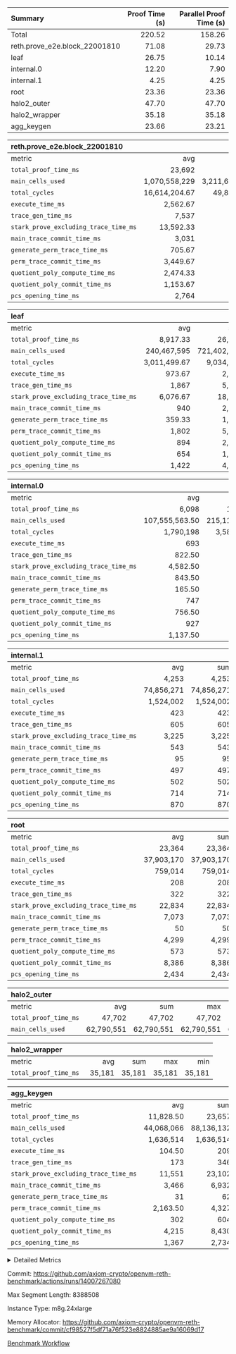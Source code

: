 | Summary | Proof Time (s) | Parallel Proof Time (s) |
|:---|---:|---:|
| Total |  220.52 |  158.26 |
| reth.prove_e2e.block_22001810 |  71.08 |  29.73 |
| leaf |  26.75 |  10.14 |
| internal.0 |  12.20 |  7.90 |
| internal.1 |  4.25 |  4.25 |
| root |  23.36 |  23.36 |
| halo2_outer |  47.70 |  47.70 |
| halo2_wrapper |  35.18 |  35.18 |
| agg_keygen |  23.66 |  23.21 |


| reth.prove_e2e.block_22001810 |||||
|:---|---:|---:|---:|---:|
|metric|avg|sum|max|min|
| `total_proof_time_ms ` |  23,692 |  71,076 |  29,726 |  11,869 |
| `main_cells_used     ` |  1,070,558,229 |  3,211,674,687 |  1,339,589,969 |  695,853,608 |
| `total_cycles        ` |  16,614,204.67 |  49,842,614 |  24,210,205 |  5,253,235 |
| `execute_time_ms     ` |  2,562.67 |  7,688 |  4,052 |  771 |
| `trace_gen_time_ms   ` |  7,537 |  22,611 |  10,015 |  3,419 |
| `stark_prove_excluding_trace_time_ms` |  13,592.33 |  40,777 |  17,439 |  7,679 |
| `main_trace_commit_time_ms` |  3,031 |  9,093 |  4,054 |  1,998 |
| `generate_perm_trace_time_ms` |  705.67 |  2,117 |  942 |  304 |
| `perm_trace_commit_time_ms` |  3,449.67 |  10,349 |  4,537 |  1,576 |
| `quotient_poly_compute_time_ms` |  2,474.33 |  7,423 |  3,138 |  1,733 |
| `quotient_poly_commit_time_ms` |  1,153.67 |  3,461 |  1,429 |  622 |
| `pcs_opening_time_ms ` |  2,764 |  8,292 |  3,533 |  1,434 |

| leaf |||||
|:---|---:|---:|---:|---:|
|metric|avg|sum|max|min|
| `total_proof_time_ms ` |  8,917.33 |  26,752 |  10,139 |  6,690 |
| `main_cells_used     ` |  240,467,595 |  721,402,785 |  280,137,540 |  173,321,328 |
| `total_cycles        ` |  3,011,499.67 |  9,034,499 |  3,458,485 |  2,307,668 |
| `execute_time_ms     ` |  973.67 |  2,921 |  1,103 |  748 |
| `trace_gen_time_ms   ` |  1,867 |  5,601 |  2,148 |  1,409 |
| `stark_prove_excluding_trace_time_ms` |  6,076.67 |  18,230 |  6,888 |  4,533 |
| `main_trace_commit_time_ms` |  940 |  2,820 |  1,048 |  739 |
| `generate_perm_trace_time_ms` |  359.33 |  1,078 |  409 |  267 |
| `perm_trace_commit_time_ms` |  1,802 |  5,406 |  2,066 |  1,293 |
| `quotient_poly_compute_time_ms` |  894 |  2,682 |  1,009 |  681 |
| `quotient_poly_commit_time_ms` |  654 |  1,962 |  743 |  487 |
| `pcs_opening_time_ms ` |  1,422 |  4,266 |  1,608 |  1,060 |

| internal.0 |||||
|:---|---:|---:|---:|---:|
|metric|avg|sum|max|min|
| `total_proof_time_ms ` |  6,098 |  12,196 |  7,900 |  4,296 |
| `main_cells_used     ` |  107,555,563.50 |  215,111,127 |  143,738,373 |  71,372,754 |
| `total_cycles        ` |  1,790,198 |  3,580,396 |  2,397,411 |  1,182,985 |
| `execute_time_ms     ` |  693 |  1,386 |  935 |  451 |
| `trace_gen_time_ms   ` |  822.50 |  1,645 |  1,084 |  561 |
| `stark_prove_excluding_trace_time_ms` |  4,582.50 |  9,165 |  5,881 |  3,284 |
| `main_trace_commit_time_ms` |  843.50 |  1,687 |  1,152 |  535 |
| `generate_perm_trace_time_ms` |  165.50 |  331 |  205 |  126 |
| `perm_trace_commit_time_ms` |  747 |  1,494 |  985 |  509 |
| `quotient_poly_compute_time_ms` |  756.50 |  1,513 |  997 |  516 |
| `quotient_poly_commit_time_ms` |  927 |  1,854 |  1,133 |  721 |
| `pcs_opening_time_ms ` |  1,137.50 |  2,275 |  1,403 |  872 |

| internal.1 |||||
|:---|---:|---:|---:|---:|
|metric|avg|sum|max|min|
| `total_proof_time_ms ` |  4,253 |  4,253 |  4,253 |  4,253 |
| `main_cells_used     ` |  74,856,271 |  74,856,271 |  74,856,271 |  74,856,271 |
| `total_cycles        ` |  1,524,002 |  1,524,002 |  1,524,002 |  1,524,002 |
| `execute_time_ms     ` |  423 |  423 |  423 |  423 |
| `trace_gen_time_ms   ` |  605 |  605 |  605 |  605 |
| `stark_prove_excluding_trace_time_ms` |  3,225 |  3,225 |  3,225 |  3,225 |
| `main_trace_commit_time_ms` |  543 |  543 |  543 |  543 |
| `generate_perm_trace_time_ms` |  95 |  95 |  95 |  95 |
| `perm_trace_commit_time_ms` |  497 |  497 |  497 |  497 |
| `quotient_poly_compute_time_ms` |  502 |  502 |  502 |  502 |
| `quotient_poly_commit_time_ms` |  714 |  714 |  714 |  714 |
| `pcs_opening_time_ms ` |  870 |  870 |  870 |  870 |

| root |||||
|:---|---:|---:|---:|---:|
|metric|avg|sum|max|min|
| `total_proof_time_ms ` |  23,364 |  23,364 |  23,364 |  23,364 |
| `main_cells_used     ` |  37,903,170 |  37,903,170 |  37,903,170 |  37,903,170 |
| `total_cycles        ` |  759,014 |  759,014 |  759,014 |  759,014 |
| `execute_time_ms     ` |  208 |  208 |  208 |  208 |
| `trace_gen_time_ms   ` |  322 |  322 |  322 |  322 |
| `stark_prove_excluding_trace_time_ms` |  22,834 |  22,834 |  22,834 |  22,834 |
| `main_trace_commit_time_ms` |  7,073 |  7,073 |  7,073 |  7,073 |
| `generate_perm_trace_time_ms` |  50 |  50 |  50 |  50 |
| `perm_trace_commit_time_ms` |  4,299 |  4,299 |  4,299 |  4,299 |
| `quotient_poly_compute_time_ms` |  573 |  573 |  573 |  573 |
| `quotient_poly_commit_time_ms` |  8,386 |  8,386 |  8,386 |  8,386 |
| `pcs_opening_time_ms ` |  2,434 |  2,434 |  2,434 |  2,434 |

| halo2_outer |||||
|:---|---:|---:|---:|---:|
|metric|avg|sum|max|min|
| `total_proof_time_ms ` |  47,702 |  47,702 |  47,702 |  47,702 |
| `main_cells_used     ` |  62,790,551 |  62,790,551 |  62,790,551 |  62,790,551 |

| halo2_wrapper |||||
|:---|---:|---:|---:|---:|
|metric|avg|sum|max|min|
| `total_proof_time_ms ` |  35,181 |  35,181 |  35,181 |  35,181 |

| agg_keygen |||||
|:---|---:|---:|---:|---:|
|metric|avg|sum|max|min|
| `total_proof_time_ms ` |  11,828.50 |  23,657 |  23,211 |  446 |
| `main_cells_used     ` |  44,068,066 |  88,136,132 |  87,208,061 |  928,071 |
| `total_cycles        ` |  1,636,514 |  1,636,514 |  1,636,514 |  1,636,514 |
| `execute_time_ms     ` |  104.50 |  209 |  209 |  0 |
| `trace_gen_time_ms   ` |  173 |  346 |  318 |  28 |
| `stark_prove_excluding_trace_time_ms` |  11,551 |  23,102 |  22,684 |  418 |
| `main_trace_commit_time_ms` |  3,466 |  6,932 |  6,879 |  53 |
| `generate_perm_trace_time_ms` |  31 |  62 |  51 |  11 |
| `perm_trace_commit_time_ms` |  2,163.50 |  4,327 |  4,276 |  51 |
| `quotient_poly_compute_time_ms` |  302 |  604 |  576 |  28 |
| `quotient_poly_commit_time_ms` |  4,215 |  8,430 |  8,369 |  61 |
| `pcs_opening_time_ms ` |  1,367 |  2,734 |  2,525 |  209 |



<details>
<summary>Detailed Metrics</summary>

| air_name | block_number | quotient_deg | interactions | constraints |
| --- | --- | --- | --- | --- |
| AccessAdapterAir<16> | 22001810 | 2 | 5 | 12 | 
| AccessAdapterAir<2> | 22001810 | 2 | 5 | 12 | 
| AccessAdapterAir<32> | 22001810 | 2 | 5 | 12 | 
| AccessAdapterAir<4> | 22001810 | 2 | 5 | 12 | 
| AccessAdapterAir<8> | 22001810 | 2 | 5 | 12 | 
| BitwiseOperationLookupAir<8> | 22001810 | 2 | 2 | 4 | 
| KeccakVmAir | 22001810 | 2 | 321 | 4,513 | 
| MemoryMerkleAir<8> | 22001810 | 2 | 4 | 39 | 
| PersistentBoundaryAir<8> | 22001810 | 2 | 3 | 7 | 
| PhantomAir | 22001810 | 2 | 3 | 5 | 
| Poseidon2PeripheryAir<BabyBearParameters>, 1> | 22001810 | 2 | 1 | 286 | 
| ProgramAir | 22001810 | 1 | 1 | 4 | 
| RangeTupleCheckerAir<2> | 22001810 | 1 | 1 | 4 | 
| Rv32HintStoreAir | 22001810 | 2 | 18 | 28 | 
| Sha256VmAir | 22001810 | 2 | 50 | 663 | 
| VariableRangeCheckerAir | 22001810 | 1 | 1 | 4 | 
| VmAirWrapper<Rv32BaseAluAdapterAir, BaseAluCoreAir<4, 8> | 22001810 | 2 | 20 | 37 | 
| VmAirWrapper<Rv32BaseAluAdapterAir, LessThanCoreAir<4, 8> | 22001810 | 2 | 18 | 40 | 
| VmAirWrapper<Rv32BaseAluAdapterAir, ShiftCoreAir<4, 8> | 22001810 | 2 | 24 | 91 | 
| VmAirWrapper<Rv32BranchAdapterAir, BranchEqualCoreAir<4> | 22001810 | 2 | 11 | 20 | 
| VmAirWrapper<Rv32BranchAdapterAir, BranchLessThanCoreAir<4, 8> | 22001810 | 2 | 13 | 35 | 
| VmAirWrapper<Rv32CondRdWriteAdapterAir, Rv32JalLuiCoreAir> | 22001810 | 2 | 10 | 18 | 
| VmAirWrapper<Rv32HeapAdapterAir<2, 32, 32>, BaseAluCoreAir<32, 8> | 22001810 | 2 | 61 | 126 | 
| VmAirWrapper<Rv32HeapAdapterAir<2, 32, 32>, LessThanCoreAir<32, 8> | 22001810 | 2 | 31 | 129 | 
| VmAirWrapper<Rv32HeapAdapterAir<2, 32, 32>, MultiplicationCoreAir<32, 8> | 22001810 | 2 | 61 | 57 | 
| VmAirWrapper<Rv32HeapAdapterAir<2, 32, 32>, ShiftCoreAir<32, 8> | 22001810 | 2 | 79 | 2,161 | 
| VmAirWrapper<Rv32HeapBranchAdapterAir<2, 32>, BranchEqualCoreAir<32> | 22001810 | 2 | 20 | 55 | 
| VmAirWrapper<Rv32HeapBranchAdapterAir<2, 32>, BranchLessThanCoreAir<32, 8> | 22001810 | 2 | 22 | 126 | 
| VmAirWrapper<Rv32IsEqualModAdapterAir<2, 1, 32, 32>, ModularIsEqualCoreAir<32, 4, 8> | 22001810 | 2 | 25 | 225 | 
| VmAirWrapper<Rv32IsEqualModAdapterAir<2, 3, 16, 48>, ModularIsEqualCoreAir<48, 4, 8> | 22001810 | 2 | 41 | 333 | 
| VmAirWrapper<Rv32JalrAdapterAir, Rv32JalrCoreAir> | 22001810 | 2 | 16 | 20 | 
| VmAirWrapper<Rv32LoadStoreAdapterAir, LoadSignExtendCoreAir<4, 8> | 22001810 | 2 | 18 | 33 | 
| VmAirWrapper<Rv32LoadStoreAdapterAir, LoadStoreCoreAir<4> | 22001810 | 2 | 17 | 40 | 
| VmAirWrapper<Rv32MultAdapterAir, DivRemCoreAir<4, 8> | 22001810 | 2 | 25 | 84 | 
| VmAirWrapper<Rv32MultAdapterAir, MulHCoreAir<4, 8> | 22001810 | 2 | 24 | 31 | 
| VmAirWrapper<Rv32MultAdapterAir, MultiplicationCoreAir<4, 8> | 22001810 | 2 | 19 | 19 | 
| VmAirWrapper<Rv32RdWriteAdapterAir, Rv32AuipcCoreAir> | 22001810 | 2 | 12 | 14 | 
| VmAirWrapper<Rv32VecHeapAdapterAir<1, 2, 2, 32, 32>, FieldExpressionCoreAir> | 22001810 | 2 | 415 | 480 | 
| VmAirWrapper<Rv32VecHeapAdapterAir<1, 6, 6, 16, 16>, FieldExpressionCoreAir> | 22001810 | 2 | 832 | 921 | 
| VmAirWrapper<Rv32VecHeapAdapterAir<2, 1, 1, 32, 32>, FieldExpressionCoreAir> | 22001810 | 2 | 158 | 190 | 
| VmAirWrapper<Rv32VecHeapAdapterAir<2, 2, 2, 32, 32>, FieldExpressionCoreAir> | 22001810 | 2 | 428 | 457 | 
| VmAirWrapper<Rv32VecHeapAdapterAir<2, 3, 3, 16, 16>, FieldExpressionCoreAir> | 22001810 | 2 | 246 | 288 | 
| VmAirWrapper<Rv32VecHeapAdapterAir<2, 6, 6, 16, 16>, FieldExpressionCoreAir> | 22001810 | 2 | 668 | 701 | 
| VmConnectorAir | 22001810 | 2 | 5 | 11 | 

| block_number | execute_time_ms |
| --- | --- |
| 22001810 | 209 | 

| group | air_name | block_number | rows | quotient_deg | prep_cols | perm_cols | main_cols | interactions | constraints | cells |
| --- | --- | --- | --- | --- | --- | --- | --- | --- | --- | --- |
| agg_keygen | AccessAdapterAir<16> | 22001810 |  | 2 |  |  |  | 5 | 12 |  | 
| agg_keygen | AccessAdapterAir<2> | 22001810 | 524,288 | 8 |  | 16 | 11 | 5 | 12 | 14,155,776 | 
| agg_keygen | AccessAdapterAir<32> | 22001810 |  | 2 |  |  |  | 5 | 12 |  | 
| agg_keygen | AccessAdapterAir<4> | 22001810 | 262,144 | 8 |  | 16 | 13 | 5 | 12 | 7,602,176 | 
| agg_keygen | AccessAdapterAir<8> | 22001810 | 8,192 | 8 |  | 16 | 17 | 5 | 12 | 270,336 | 
| agg_keygen | BitwiseOperationLookupAir<8> | 22001810 |  | 2 |  |  |  | 2 | 4 |  | 
| agg_keygen | FriReducedOpeningAir | 22001810 | 524,288 | 8 |  | 84 | 27 | 39 | 71 | 58,195,968 | 
| agg_keygen | JalRangeCheckAir | 22001810 | 65,536 | 8 |  | 28 | 12 | 9 | 14 | 2,621,440 | 
| agg_keygen | MemoryMerkleAir<8> | 22001810 |  | 2 |  |  |  | 4 | 39 |  | 
| agg_keygen | NativePoseidon2Air<BabyBearParameters>, 1> | 22001810 | 65,536 | 8 |  | 312 | 398 | 136 | 572 | 46,530,560 | 
| agg_keygen | PersistentBoundaryAir<8> | 22001810 |  | 2 |  |  |  | 3 | 7 |  | 
| agg_keygen | PhantomAir | 22001810 | 32,768 | 4 |  | 12 | 6 | 3 | 5 | 589,824 | 
| agg_keygen | Poseidon2PeripheryAir<BabyBearParameters>, 1> | 22001810 |  | 2 |  |  |  | 1 | 286 |  | 
| agg_keygen | ProgramAir | 22001810 | 131,072 | 1 |  | 8 | 10 | 1 | 4 | 2,359,296 | 
| agg_keygen | RangeTupleCheckerAir<2> | 22001810 |  | 1 |  |  |  | 1 | 4 |  | 
| agg_keygen | Rv32HintStoreAir | 22001810 |  | 2 |  |  |  | 18 | 28 |  | 
| agg_keygen | VariableRangeCheckerAir | 22001810 | 262,144 | 1 | 2 | 8 | 1 | 1 | 4 | 2,359,296 | 
| agg_keygen | VmAirWrapper<AluNativeAdapterAir, FieldArithmeticCoreAir> | 22001810 | 1,048,576 | 8 |  | 36 | 29 | 15 | 27 | 68,157,440 | 
| agg_keygen | VmAirWrapper<BranchNativeAdapterAir, BranchEqualCoreAir<1> | 22001810 | 262,144 | 8 |  | 28 | 23 | 11 | 25 | 13,369,344 | 
| agg_keygen | VmAirWrapper<NativeAdapterAir<2, 0>, PublicValuesCoreAir> | 22001810 | 64 | 8 |  | 28 | 27 | 11 | 30 | 3,520 | 
| agg_keygen | VmAirWrapper<NativeLoadStoreAdapterAir<1>, NativeLoadStoreCoreAir<1> | 22001810 | 524,288 | 8 |  | 40 | 21 | 15 | 20 | 31,981,568 | 
| agg_keygen | VmAirWrapper<NativeLoadStoreAdapterAir<4>, NativeLoadStoreCoreAir<4> | 22001810 | 131,072 | 8 |  | 40 | 27 | 15 | 20 | 8,781,824 | 
| agg_keygen | VmAirWrapper<NativeVectorizedAdapterAir<4>, FieldExtensionCoreAir> | 22001810 | 131,072 | 8 |  | 36 | 38 | 15 | 27 | 9,699,328 | 
| agg_keygen | VmAirWrapper<Rv32BaseAluAdapterAir, BaseAluCoreAir<4, 8> | 22001810 |  | 2 |  |  |  | 20 | 37 |  | 
| agg_keygen | VmAirWrapper<Rv32BaseAluAdapterAir, LessThanCoreAir<4, 8> | 22001810 |  | 2 |  |  |  | 18 | 40 |  | 
| agg_keygen | VmAirWrapper<Rv32BaseAluAdapterAir, ShiftCoreAir<4, 8> | 22001810 |  | 2 |  |  |  | 24 | 91 |  | 
| agg_keygen | VmAirWrapper<Rv32BranchAdapterAir, BranchEqualCoreAir<4> | 22001810 |  | 2 |  |  |  | 11 | 20 |  | 
| agg_keygen | VmAirWrapper<Rv32BranchAdapterAir, BranchLessThanCoreAir<4, 8> | 22001810 |  | 2 |  |  |  | 13 | 35 |  | 
| agg_keygen | VmAirWrapper<Rv32CondRdWriteAdapterAir, Rv32JalLuiCoreAir> | 22001810 |  | 2 |  |  |  | 10 | 18 |  | 
| agg_keygen | VmAirWrapper<Rv32JalrAdapterAir, Rv32JalrCoreAir> | 22001810 |  | 2 |  |  |  | 16 | 20 |  | 
| agg_keygen | VmAirWrapper<Rv32LoadStoreAdapterAir, LoadSignExtendCoreAir<4, 8> | 22001810 |  | 2 |  |  |  | 18 | 33 |  | 
| agg_keygen | VmAirWrapper<Rv32LoadStoreAdapterAir, LoadStoreCoreAir<4> | 22001810 |  | 2 |  |  |  | 17 | 40 |  | 
| agg_keygen | VmAirWrapper<Rv32MultAdapterAir, DivRemCoreAir<4, 8> | 22001810 |  | 2 |  |  |  | 25 | 84 |  | 
| agg_keygen | VmAirWrapper<Rv32MultAdapterAir, MulHCoreAir<4, 8> | 22001810 |  | 2 |  |  |  | 24 | 31 |  | 
| agg_keygen | VmAirWrapper<Rv32MultAdapterAir, MultiplicationCoreAir<4, 8> | 22001810 |  | 2 |  |  |  | 19 | 19 |  | 
| agg_keygen | VmAirWrapper<Rv32RdWriteAdapterAir, Rv32AuipcCoreAir> | 22001810 |  | 2 |  |  |  | 12 | 14 |  | 
| agg_keygen | VmConnectorAir | 22001810 | 2 | 8 | 1 | 16 | 5 | 5 | 11 | 42 | 
| agg_keygen | VolatileBoundaryAir | 22001810 | 131,072 | 8 |  | 20 | 12 | 7 | 19 | 4,194,304 | 

| group | air_name | block_number | idx | rows | prep_cols | perm_cols | main_cols | cells |
| --- | --- | --- | --- | --- | --- | --- | --- | --- |
| internal.0 | AccessAdapterAir<2> | 22001810 | 0 | 1,048,576 |  | 12 | 11 | 24,117,248 | 
| internal.0 | AccessAdapterAir<2> | 22001810 | 1 | 524,288 |  | 12 | 11 | 12,058,624 | 
| internal.0 | AccessAdapterAir<4> | 22001810 | 0 | 262,144 |  | 12 | 13 | 6,553,600 | 
| internal.0 | AccessAdapterAir<4> | 22001810 | 1 | 262,144 |  | 12 | 13 | 6,553,600 | 
| internal.0 | AccessAdapterAir<8> | 22001810 | 0 | 8,192 |  | 12 | 17 | 237,568 | 
| internal.0 | AccessAdapterAir<8> | 22001810 | 1 | 4,096 |  | 12 | 17 | 118,784 | 
| internal.0 | FriReducedOpeningAir | 22001810 | 0 | 1,048,576 |  | 44 | 27 | 74,448,896 | 
| internal.0 | FriReducedOpeningAir | 22001810 | 1 | 524,288 |  | 44 | 27 | 37,224,448 | 
| internal.0 | JalRangeCheckAir | 22001810 | 0 | 131,072 |  | 16 | 12 | 3,670,016 | 
| internal.0 | JalRangeCheckAir | 22001810 | 1 | 65,536 |  | 16 | 12 | 1,835,008 | 
| internal.0 | NativePoseidon2Air<BabyBearParameters>, 1> | 22001810 | 0 | 262,144 |  | 160 | 398 | 146,276,352 | 
| internal.0 | NativePoseidon2Air<BabyBearParameters>, 1> | 22001810 | 1 | 65,536 |  | 160 | 398 | 36,569,088 | 
| internal.0 | PhantomAir | 22001810 | 0 | 65,536 |  | 8 | 6 | 917,504 | 
| internal.0 | PhantomAir | 22001810 | 1 | 16,384 |  | 8 | 6 | 229,376 | 
| internal.0 | ProgramAir | 22001810 | 0 | 131,072 |  | 8 | 10 | 2,359,296 | 
| internal.0 | ProgramAir | 22001810 | 1 | 131,072 |  | 8 | 10 | 2,359,296 | 
| internal.0 | VariableRangeCheckerAir | 22001810 | 0 | 262,144 | 2 | 8 | 1 | 2,359,296 | 
| internal.0 | VariableRangeCheckerAir | 22001810 | 1 | 262,144 | 2 | 8 | 1 | 2,359,296 | 
| internal.0 | VmAirWrapper<AluNativeAdapterAir, FieldArithmeticCoreAir> | 22001810 | 0 | 2,097,152 |  | 20 | 29 | 102,760,448 | 
| internal.0 | VmAirWrapper<AluNativeAdapterAir, FieldArithmeticCoreAir> | 22001810 | 1 | 1,048,576 |  | 20 | 29 | 51,380,224 | 
| internal.0 | VmAirWrapper<BranchNativeAdapterAir, BranchEqualCoreAir<1> | 22001810 | 0 | 262,144 |  | 16 | 23 | 10,223,616 | 
| internal.0 | VmAirWrapper<BranchNativeAdapterAir, BranchEqualCoreAir<1> | 22001810 | 1 | 131,072 |  | 16 | 23 | 5,111,808 | 
| internal.0 | VmAirWrapper<NativeAdapterAir<2, 0>, PublicValuesCoreAir> | 22001810 | 0 | 64 |  | 16 | 23 | 2,496 | 
| internal.0 | VmAirWrapper<NativeAdapterAir<2, 0>, PublicValuesCoreAir> | 22001810 | 1 | 64 |  | 16 | 23 | 2,496 | 
| internal.0 | VmAirWrapper<NativeLoadStoreAdapterAir<1>, NativeLoadStoreCoreAir<1> | 22001810 | 0 | 524,288 |  | 24 | 21 | 23,592,960 | 
| internal.0 | VmAirWrapper<NativeLoadStoreAdapterAir<1>, NativeLoadStoreCoreAir<1> | 22001810 | 1 | 262,144 |  | 24 | 21 | 11,796,480 | 
| internal.0 | VmAirWrapper<NativeLoadStoreAdapterAir<4>, NativeLoadStoreCoreAir<4> | 22001810 | 0 | 262,144 |  | 24 | 27 | 13,369,344 | 
| internal.0 | VmAirWrapper<NativeLoadStoreAdapterAir<4>, NativeLoadStoreCoreAir<4> | 22001810 | 1 | 131,072 |  | 24 | 27 | 6,684,672 | 
| internal.0 | VmAirWrapper<NativeVectorizedAdapterAir<4>, FieldExtensionCoreAir> | 22001810 | 0 | 262,144 |  | 20 | 38 | 15,204,352 | 
| internal.0 | VmAirWrapper<NativeVectorizedAdapterAir<4>, FieldExtensionCoreAir> | 22001810 | 1 | 131,072 |  | 20 | 38 | 7,602,176 | 
| internal.0 | VmConnectorAir | 22001810 | 0 | 2 | 1 | 12 | 5 | 34 | 
| internal.0 | VmConnectorAir | 22001810 | 1 | 2 | 1 | 12 | 5 | 34 | 
| internal.0 | VolatileBoundaryAir | 22001810 | 0 | 262,144 |  | 12 | 12 | 6,291,456 | 
| internal.0 | VolatileBoundaryAir | 22001810 | 1 | 262,144 |  | 12 | 12 | 6,291,456 | 
| internal.1 | AccessAdapterAir<2> | 22001810 | 2 | 524,288 |  | 12 | 11 | 12,058,624 | 
| internal.1 | AccessAdapterAir<4> | 22001810 | 2 | 262,144 |  | 12 | 13 | 6,553,600 | 
| internal.1 | AccessAdapterAir<8> | 22001810 | 2 | 8,192 |  | 12 | 17 | 237,568 | 
| internal.1 | FriReducedOpeningAir | 22001810 | 2 | 262,144 |  | 44 | 27 | 18,612,224 | 
| internal.1 | JalRangeCheckAir | 22001810 | 2 | 65,536 |  | 16 | 12 | 1,835,008 | 
| internal.1 | NativePoseidon2Air<BabyBearParameters>, 1> | 22001810 | 2 | 65,536 |  | 160 | 398 | 36,569,088 | 
| internal.1 | PhantomAir | 22001810 | 2 | 16,384 |  | 8 | 6 | 229,376 | 
| internal.1 | ProgramAir | 22001810 | 2 | 131,072 |  | 8 | 10 | 2,359,296 | 
| internal.1 | VariableRangeCheckerAir | 22001810 | 2 | 262,144 | 2 | 8 | 1 | 2,359,296 | 
| internal.1 | VmAirWrapper<AluNativeAdapterAir, FieldArithmeticCoreAir> | 22001810 | 2 | 1,048,576 |  | 20 | 29 | 51,380,224 | 
| internal.1 | VmAirWrapper<BranchNativeAdapterAir, BranchEqualCoreAir<1> | 22001810 | 2 | 262,144 |  | 16 | 23 | 10,223,616 | 
| internal.1 | VmAirWrapper<NativeAdapterAir<2, 0>, PublicValuesCoreAir> | 22001810 | 2 | 64 |  | 16 | 23 | 2,496 | 
| internal.1 | VmAirWrapper<NativeLoadStoreAdapterAir<1>, NativeLoadStoreCoreAir<1> | 22001810 | 2 | 524,288 |  | 24 | 21 | 23,592,960 | 
| internal.1 | VmAirWrapper<NativeLoadStoreAdapterAir<4>, NativeLoadStoreCoreAir<4> | 22001810 | 2 | 131,072 |  | 24 | 27 | 6,684,672 | 
| internal.1 | VmAirWrapper<NativeVectorizedAdapterAir<4>, FieldExtensionCoreAir> | 22001810 | 2 | 131,072 |  | 20 | 38 | 7,602,176 | 
| internal.1 | VmConnectorAir | 22001810 | 2 | 2 | 1 | 12 | 5 | 34 | 
| internal.1 | VolatileBoundaryAir | 22001810 | 2 | 262,144 |  | 12 | 12 | 6,291,456 | 
| leaf | AccessAdapterAir<2> | 22001810 | 0 | 2,097,152 |  | 16 | 11 | 56,623,104 | 
| leaf | AccessAdapterAir<2> | 22001810 | 1 | 2,097,152 |  | 16 | 11 | 56,623,104 | 
| leaf | AccessAdapterAir<2> | 22001810 | 2 | 1,048,576 |  | 16 | 11 | 28,311,552 | 
| leaf | AccessAdapterAir<4> | 22001810 | 0 | 1,048,576 |  | 16 | 13 | 30,408,704 | 
| leaf | AccessAdapterAir<4> | 22001810 | 1 | 1,048,576 |  | 16 | 13 | 30,408,704 | 
| leaf | AccessAdapterAir<4> | 22001810 | 2 | 524,288 |  | 16 | 13 | 15,204,352 | 
| leaf | AccessAdapterAir<8> | 22001810 | 0 | 32,768 |  | 16 | 17 | 1,081,344 | 
| leaf | AccessAdapterAir<8> | 22001810 | 1 | 32,768 |  | 16 | 17 | 1,081,344 | 
| leaf | AccessAdapterAir<8> | 22001810 | 2 | 16,384 |  | 16 | 17 | 540,672 | 
| leaf | FriReducedOpeningAir | 22001810 | 0 | 4,194,304 |  | 84 | 27 | 465,567,744 | 
| leaf | FriReducedOpeningAir | 22001810 | 1 | 4,194,304 |  | 84 | 27 | 465,567,744 | 
| leaf | FriReducedOpeningAir | 22001810 | 2 | 2,097,152 |  | 84 | 27 | 232,783,872 | 
| leaf | JalRangeCheckAir | 22001810 | 0 | 65,536 |  | 28 | 12 | 2,621,440 | 
| leaf | JalRangeCheckAir | 22001810 | 1 | 65,536 |  | 28 | 12 | 2,621,440 | 
| leaf | JalRangeCheckAir | 22001810 | 2 | 65,536 |  | 28 | 12 | 2,621,440 | 
| leaf | NativePoseidon2Air<BabyBearParameters>, 1> | 22001810 | 0 | 262,144 |  | 312 | 398 | 186,122,240 | 
| leaf | NativePoseidon2Air<BabyBearParameters>, 1> | 22001810 | 1 | 262,144 |  | 312 | 398 | 186,122,240 | 
| leaf | NativePoseidon2Air<BabyBearParameters>, 1> | 22001810 | 2 | 262,144 |  | 312 | 398 | 186,122,240 | 
| leaf | PhantomAir | 22001810 | 0 | 32,768 |  | 12 | 6 | 589,824 | 
| leaf | PhantomAir | 22001810 | 1 | 32,768 |  | 12 | 6 | 589,824 | 
| leaf | PhantomAir | 22001810 | 2 | 32,768 |  | 12 | 6 | 589,824 | 
| leaf | ProgramAir | 22001810 | 0 | 2,097,152 |  | 8 | 10 | 37,748,736 | 
| leaf | ProgramAir | 22001810 | 1 | 2,097,152 |  | 8 | 10 | 37,748,736 | 
| leaf | ProgramAir | 22001810 | 2 | 2,097,152 |  | 8 | 10 | 37,748,736 | 
| leaf | VariableRangeCheckerAir | 22001810 | 0 | 262,144 | 2 | 8 | 1 | 2,359,296 | 
| leaf | VariableRangeCheckerAir | 22001810 | 1 | 262,144 | 2 | 8 | 1 | 2,359,296 | 
| leaf | VariableRangeCheckerAir | 22001810 | 2 | 262,144 | 2 | 8 | 1 | 2,359,296 | 
| leaf | VmAirWrapper<AluNativeAdapterAir, FieldArithmeticCoreAir> | 22001810 | 0 | 2,097,152 |  | 36 | 29 | 136,314,880 | 
| leaf | VmAirWrapper<AluNativeAdapterAir, FieldArithmeticCoreAir> | 22001810 | 1 | 2,097,152 |  | 36 | 29 | 136,314,880 | 
| leaf | VmAirWrapper<AluNativeAdapterAir, FieldArithmeticCoreAir> | 22001810 | 2 | 2,097,152 |  | 36 | 29 | 136,314,880 | 
| leaf | VmAirWrapper<BranchNativeAdapterAir, BranchEqualCoreAir<1> | 22001810 | 0 | 524,288 |  | 28 | 23 | 26,738,688 | 
| leaf | VmAirWrapper<BranchNativeAdapterAir, BranchEqualCoreAir<1> | 22001810 | 1 | 524,288 |  | 28 | 23 | 26,738,688 | 
| leaf | VmAirWrapper<BranchNativeAdapterAir, BranchEqualCoreAir<1> | 22001810 | 2 | 262,144 |  | 28 | 23 | 13,369,344 | 
| leaf | VmAirWrapper<NativeAdapterAir<2, 0>, PublicValuesCoreAir> | 22001810 | 0 | 64 |  | 28 | 27 | 3,520 | 
| leaf | VmAirWrapper<NativeAdapterAir<2, 0>, PublicValuesCoreAir> | 22001810 | 1 | 64 |  | 28 | 27 | 3,520 | 
| leaf | VmAirWrapper<NativeAdapterAir<2, 0>, PublicValuesCoreAir> | 22001810 | 2 | 64 |  | 28 | 27 | 3,520 | 
| leaf | VmAirWrapper<NativeLoadStoreAdapterAir<1>, NativeLoadStoreCoreAir<1> | 22001810 | 0 | 1,048,576 |  | 40 | 21 | 63,963,136 | 
| leaf | VmAirWrapper<NativeLoadStoreAdapterAir<1>, NativeLoadStoreCoreAir<1> | 22001810 | 1 | 1,048,576 |  | 40 | 21 | 63,963,136 | 
| leaf | VmAirWrapper<NativeLoadStoreAdapterAir<1>, NativeLoadStoreCoreAir<1> | 22001810 | 2 | 524,288 |  | 40 | 21 | 31,981,568 | 
| leaf | VmAirWrapper<NativeLoadStoreAdapterAir<4>, NativeLoadStoreCoreAir<4> | 22001810 | 0 | 262,144 |  | 40 | 27 | 17,563,648 | 
| leaf | VmAirWrapper<NativeLoadStoreAdapterAir<4>, NativeLoadStoreCoreAir<4> | 22001810 | 1 | 262,144 |  | 40 | 27 | 17,563,648 | 
| leaf | VmAirWrapper<NativeLoadStoreAdapterAir<4>, NativeLoadStoreCoreAir<4> | 22001810 | 2 | 131,072 |  | 40 | 27 | 8,781,824 | 
| leaf | VmAirWrapper<NativeVectorizedAdapterAir<4>, FieldExtensionCoreAir> | 22001810 | 0 | 262,144 |  | 36 | 38 | 19,398,656 | 
| leaf | VmAirWrapper<NativeVectorizedAdapterAir<4>, FieldExtensionCoreAir> | 22001810 | 1 | 524,288 |  | 36 | 38 | 38,797,312 | 
| leaf | VmAirWrapper<NativeVectorizedAdapterAir<4>, FieldExtensionCoreAir> | 22001810 | 2 | 262,144 |  | 36 | 38 | 19,398,656 | 
| leaf | VmConnectorAir | 22001810 | 0 | 2 | 1 | 16 | 5 | 42 | 
| leaf | VmConnectorAir | 22001810 | 1 | 2 | 1 | 16 | 5 | 42 | 
| leaf | VmConnectorAir | 22001810 | 2 | 2 | 1 | 16 | 5 | 42 | 
| leaf | VolatileBoundaryAir | 22001810 | 0 | 1,048,576 |  | 20 | 12 | 33,554,432 | 
| leaf | VolatileBoundaryAir | 22001810 | 1 | 1,048,576 |  | 20 | 12 | 33,554,432 | 
| leaf | VolatileBoundaryAir | 22001810 | 2 | 524,288 |  | 20 | 12 | 16,777,216 | 
| root | AccessAdapterAir<2> | 22001810 | 0 | 262,144 |  | 8 | 11 | 4,980,736 | 
| root | AccessAdapterAir<4> | 22001810 | 0 | 131,072 |  | 8 | 13 | 2,752,512 | 
| root | AccessAdapterAir<8> | 22001810 | 0 | 4,096 |  | 8 | 17 | 102,400 | 
| root | FriReducedOpeningAir | 22001810 | 0 | 131,072 |  | 24 | 27 | 6,684,672 | 
| root | JalRangeCheckAir | 22001810 | 0 | 32,768 |  | 12 | 12 | 786,432 | 
| root | NativePoseidon2Air<BabyBearParameters>, 1> | 22001810 | 0 | 32,768 |  | 84 | 398 | 15,794,176 | 
| root | PhantomAir | 22001810 | 0 | 8,192 |  | 8 | 6 | 114,688 | 
| root | ProgramAir | 22001810 | 0 | 131,072 |  | 8 | 10 | 2,359,296 | 
| root | VariableRangeCheckerAir | 22001810 | 0 | 262,144 | 2 | 8 | 1 | 2,359,296 | 
| root | VmAirWrapper<AluNativeAdapterAir, FieldArithmeticCoreAir> | 22001810 | 0 | 524,288 |  | 12 | 29 | 21,495,808 | 
| root | VmAirWrapper<BranchNativeAdapterAir, BranchEqualCoreAir<1> | 22001810 | 0 | 131,072 |  | 12 | 23 | 4,587,520 | 
| root | VmAirWrapper<NativeAdapterAir<2, 0>, PublicValuesCoreAir> | 22001810 | 0 | 64 |  | 12 | 22 | 2,176 | 
| root | VmAirWrapper<NativeLoadStoreAdapterAir<1>, NativeLoadStoreCoreAir<1> | 22001810 | 0 | 262,144 |  | 16 | 21 | 9,699,328 | 
| root | VmAirWrapper<NativeLoadStoreAdapterAir<4>, NativeLoadStoreCoreAir<4> | 22001810 | 0 | 65,536 |  | 16 | 27 | 2,818,048 | 
| root | VmAirWrapper<NativeVectorizedAdapterAir<4>, FieldExtensionCoreAir> | 22001810 | 0 | 65,536 |  | 12 | 38 | 3,276,800 | 
| root | VmConnectorAir | 22001810 | 0 | 2 | 1 | 8 | 5 | 26 | 
| root | VolatileBoundaryAir | 22001810 | 0 | 131,072 |  | 8 | 12 | 2,621,440 | 

| group | air_name | block_number | segment | rows | prep_cols | perm_cols | main_cols | cells |
| --- | --- | --- | --- | --- | --- | --- | --- | --- |
| agg_keygen | AccessAdapterAir<16> | 22001810 | 0 | 1 |  | 16 | 25 | 41 | 
| agg_keygen | AccessAdapterAir<2> | 22001810 | 0 | 1 |  | 16 | 11 | 27 | 
| agg_keygen | AccessAdapterAir<32> | 22001810 | 0 | 1 |  | 16 | 41 | 57 | 
| agg_keygen | AccessAdapterAir<4> | 22001810 | 0 | 1 |  | 16 | 13 | 29 | 
| agg_keygen | AccessAdapterAir<8> | 22001810 | 0 | 1 |  | 16 | 17 | 33 | 
| agg_keygen | BitwiseOperationLookupAir<8> | 22001810 | 0 | 65,536 | 3 | 8 | 2 | 655,360 | 
| agg_keygen | MemoryMerkleAir<8> | 22001810 | 0 | 64 |  | 16 | 32 | 3,072 | 
| agg_keygen | PersistentBoundaryAir<8> | 22001810 | 0 | 1 |  | 12 | 20 | 32 | 
| agg_keygen | PhantomAir | 22001810 | 0 | 1 |  | 12 | 6 | 18 | 
| agg_keygen | Poseidon2PeripheryAir<BabyBearParameters>, 1> | 22001810 | 0 | 32 |  | 8 | 300 | 9,856 | 
| agg_keygen | ProgramAir | 22001810 | 0 | 1 |  | 8 | 10 | 18 | 
| agg_keygen | RangeTupleCheckerAir<2> | 22001810 | 0 | 524,288 | 2 | 8 | 1 | 4,718,592 | 
| agg_keygen | Rv32HintStoreAir | 22001810 | 0 | 1 |  | 44 | 32 | 76 | 
| agg_keygen | VariableRangeCheckerAir | 22001810 | 0 | 262,144 | 2 | 8 | 1 | 2,359,296 | 
| agg_keygen | VmAirWrapper<Rv32BaseAluAdapterAir, BaseAluCoreAir<4, 8> | 22001810 | 0 | 1 |  | 52 | 36 | 88 | 
| agg_keygen | VmAirWrapper<Rv32BaseAluAdapterAir, LessThanCoreAir<4, 8> | 22001810 | 0 | 1 |  | 40 | 37 | 77 | 
| agg_keygen | VmAirWrapper<Rv32BaseAluAdapterAir, ShiftCoreAir<4, 8> | 22001810 | 0 | 1 |  | 52 | 53 | 105 | 
| agg_keygen | VmAirWrapper<Rv32BranchAdapterAir, BranchEqualCoreAir<4> | 22001810 | 0 | 1 |  | 28 | 26 | 54 | 
| agg_keygen | VmAirWrapper<Rv32BranchAdapterAir, BranchLessThanCoreAir<4, 8> | 22001810 | 0 | 1 |  | 32 | 32 | 64 | 
| agg_keygen | VmAirWrapper<Rv32CondRdWriteAdapterAir, Rv32JalLuiCoreAir> | 22001810 | 0 | 1 |  | 28 | 18 | 46 | 
| agg_keygen | VmAirWrapper<Rv32JalrAdapterAir, Rv32JalrCoreAir> | 22001810 | 0 | 1 |  | 36 | 28 | 64 | 
| agg_keygen | VmAirWrapper<Rv32LoadStoreAdapterAir, LoadSignExtendCoreAir<4, 8> | 22001810 | 0 | 1 |  | 52 | 36 | 88 | 
| agg_keygen | VmAirWrapper<Rv32LoadStoreAdapterAir, LoadStoreCoreAir<4> | 22001810 | 0 | 1 |  | 52 | 41 | 93 | 
| agg_keygen | VmAirWrapper<Rv32MultAdapterAir, DivRemCoreAir<4, 8> | 22001810 | 0 | 1 |  | 72 | 59 | 131 | 
| agg_keygen | VmAirWrapper<Rv32MultAdapterAir, MulHCoreAir<4, 8> | 22001810 | 0 | 1 |  | 72 | 39 | 111 | 
| agg_keygen | VmAirWrapper<Rv32MultAdapterAir, MultiplicationCoreAir<4, 8> | 22001810 | 0 | 1 |  | 52 | 31 | 83 | 
| agg_keygen | VmAirWrapper<Rv32RdWriteAdapterAir, Rv32AuipcCoreAir> | 22001810 | 0 | 1 |  | 28 | 20 | 48 | 
| agg_keygen | VmConnectorAir | 22001810 | 0 | 2 | 1 | 16 | 5 | 42 | 
| reth.prove_e2e.block_22001810 | AccessAdapterAir<16> | 22001810 | 0 | 32,768 |  | 16 | 25 | 1,343,488 | 
| reth.prove_e2e.block_22001810 | AccessAdapterAir<16> | 22001810 | 1 | 524,288 |  | 16 | 25 | 21,495,808 | 
| reth.prove_e2e.block_22001810 | AccessAdapterAir<16> | 22001810 | 2 | 2,048 |  | 16 | 25 | 83,968 | 
| reth.prove_e2e.block_22001810 | AccessAdapterAir<2> | 22001810 | 1 | 512 |  | 16 | 11 | 13,824 | 
| reth.prove_e2e.block_22001810 | AccessAdapterAir<2> | 22001810 | 2 | 131,072 |  | 16 | 11 | 3,538,944 | 
| reth.prove_e2e.block_22001810 | AccessAdapterAir<32> | 22001810 | 0 | 16,384 |  | 16 | 41 | 933,888 | 
| reth.prove_e2e.block_22001810 | AccessAdapterAir<32> | 22001810 | 1 | 262,144 |  | 16 | 41 | 14,942,208 | 
| reth.prove_e2e.block_22001810 | AccessAdapterAir<32> | 22001810 | 2 | 1,024 |  | 16 | 41 | 58,368 | 
| reth.prove_e2e.block_22001810 | AccessAdapterAir<4> | 22001810 | 0 | 64 |  | 16 | 13 | 1,856 | 
| reth.prove_e2e.block_22001810 | AccessAdapterAir<4> | 22001810 | 1 | 256 |  | 16 | 13 | 7,424 | 
| reth.prove_e2e.block_22001810 | AccessAdapterAir<4> | 22001810 | 2 | 65,536 |  | 16 | 13 | 1,900,544 | 
| reth.prove_e2e.block_22001810 | AccessAdapterAir<8> | 22001810 | 0 | 1,048,576 |  | 16 | 17 | 34,603,008 | 
| reth.prove_e2e.block_22001810 | AccessAdapterAir<8> | 22001810 | 1 | 2,097,152 |  | 16 | 17 | 69,206,016 | 
| reth.prove_e2e.block_22001810 | AccessAdapterAir<8> | 22001810 | 2 | 524,288 |  | 16 | 17 | 17,301,504 | 
| reth.prove_e2e.block_22001810 | BitwiseOperationLookupAir<8> | 22001810 | 0 | 65,536 | 3 | 8 | 2 | 655,360 | 
| reth.prove_e2e.block_22001810 | BitwiseOperationLookupAir<8> | 22001810 | 1 | 65,536 | 3 | 8 | 2 | 655,360 | 
| reth.prove_e2e.block_22001810 | BitwiseOperationLookupAir<8> | 22001810 | 2 | 65,536 | 3 | 8 | 2 | 655,360 | 
| reth.prove_e2e.block_22001810 | KeccakVmAir | 22001810 | 0 | 131,072 |  | 1,056 | 3,163 | 552,992,768 | 
| reth.prove_e2e.block_22001810 | KeccakVmAir | 22001810 | 1 | 32,768 |  | 1,056 | 3,163 | 138,248,192 | 
| reth.prove_e2e.block_22001810 | KeccakVmAir | 22001810 | 2 | 131,072 |  | 1,056 | 3,163 | 552,992,768 | 
| reth.prove_e2e.block_22001810 | MemoryMerkleAir<8> | 22001810 | 0 | 1,048,576 |  | 16 | 32 | 50,331,648 | 
| reth.prove_e2e.block_22001810 | MemoryMerkleAir<8> | 22001810 | 1 | 1,048,576 |  | 16 | 32 | 50,331,648 | 
| reth.prove_e2e.block_22001810 | MemoryMerkleAir<8> | 22001810 | 2 | 1,048,576 |  | 16 | 32 | 50,331,648 | 
| reth.prove_e2e.block_22001810 | PersistentBoundaryAir<8> | 22001810 | 0 | 1,048,576 |  | 12 | 20 | 33,554,432 | 
| reth.prove_e2e.block_22001810 | PersistentBoundaryAir<8> | 22001810 | 1 | 1,048,576 |  | 12 | 20 | 33,554,432 | 
| reth.prove_e2e.block_22001810 | PersistentBoundaryAir<8> | 22001810 | 2 | 524,288 |  | 12 | 20 | 16,777,216 | 
| reth.prove_e2e.block_22001810 | PhantomAir | 22001810 | 0 | 32 |  | 12 | 6 | 576 | 
| reth.prove_e2e.block_22001810 | PhantomAir | 22001810 | 1 | 128 |  | 12 | 6 | 2,304 | 
| reth.prove_e2e.block_22001810 | PhantomAir | 22001810 | 2 | 8 |  | 12 | 6 | 144 | 
| reth.prove_e2e.block_22001810 | Poseidon2PeripheryAir<BabyBearParameters>, 1> | 22001810 | 0 | 1,048,576 |  | 8 | 300 | 322,961,408 | 
| reth.prove_e2e.block_22001810 | Poseidon2PeripheryAir<BabyBearParameters>, 1> | 22001810 | 1 | 524,288 |  | 8 | 300 | 161,480,704 | 
| reth.prove_e2e.block_22001810 | Poseidon2PeripheryAir<BabyBearParameters>, 1> | 22001810 | 2 | 524,288 |  | 8 | 300 | 161,480,704 | 
| reth.prove_e2e.block_22001810 | ProgramAir | 22001810 | 0 | 1,048,576 |  | 8 | 10 | 18,874,368 | 
| reth.prove_e2e.block_22001810 | ProgramAir | 22001810 | 1 | 1,048,576 |  | 8 | 10 | 18,874,368 | 
| reth.prove_e2e.block_22001810 | ProgramAir | 22001810 | 2 | 1,048,576 |  | 8 | 10 | 18,874,368 | 
| reth.prove_e2e.block_22001810 | RangeTupleCheckerAir<2> | 22001810 | 0 | 2,097,152 | 2 | 8 | 1 | 18,874,368 | 
| reth.prove_e2e.block_22001810 | RangeTupleCheckerAir<2> | 22001810 | 1 | 2,097,152 | 2 | 8 | 1 | 18,874,368 | 
| reth.prove_e2e.block_22001810 | RangeTupleCheckerAir<2> | 22001810 | 2 | 2,097,152 | 2 | 8 | 1 | 18,874,368 | 
| reth.prove_e2e.block_22001810 | Rv32HintStoreAir | 22001810 | 0 | 1,048,576 |  | 44 | 32 | 79,691,776 | 
| reth.prove_e2e.block_22001810 | Rv32HintStoreAir | 22001810 | 1 | 512 |  | 44 | 32 | 38,912 | 
| reth.prove_e2e.block_22001810 | VariableRangeCheckerAir | 22001810 | 0 | 262,144 | 2 | 8 | 1 | 2,359,296 | 
| reth.prove_e2e.block_22001810 | VariableRangeCheckerAir | 22001810 | 1 | 262,144 | 2 | 8 | 1 | 2,359,296 | 
| reth.prove_e2e.block_22001810 | VariableRangeCheckerAir | 22001810 | 2 | 262,144 | 2 | 8 | 1 | 2,359,296 | 
| reth.prove_e2e.block_22001810 | VmAirWrapper<Rv32BaseAluAdapterAir, BaseAluCoreAir<4, 8> | 22001810 | 0 | 8,388,608 |  | 52 | 36 | 738,197,504 | 
| reth.prove_e2e.block_22001810 | VmAirWrapper<Rv32BaseAluAdapterAir, BaseAluCoreAir<4, 8> | 22001810 | 1 | 8,388,608 |  | 52 | 36 | 738,197,504 | 
| reth.prove_e2e.block_22001810 | VmAirWrapper<Rv32BaseAluAdapterAir, BaseAluCoreAir<4, 8> | 22001810 | 2 | 2,097,152 |  | 52 | 36 | 184,549,376 | 
| reth.prove_e2e.block_22001810 | VmAirWrapper<Rv32BaseAluAdapterAir, LessThanCoreAir<4, 8> | 22001810 | 0 | 524,288 |  | 40 | 37 | 40,370,176 | 
| reth.prove_e2e.block_22001810 | VmAirWrapper<Rv32BaseAluAdapterAir, LessThanCoreAir<4, 8> | 22001810 | 1 | 524,288 |  | 40 | 37 | 40,370,176 | 
| reth.prove_e2e.block_22001810 | VmAirWrapper<Rv32BaseAluAdapterAir, LessThanCoreAir<4, 8> | 22001810 | 2 | 131,072 |  | 40 | 37 | 10,092,544 | 
| reth.prove_e2e.block_22001810 | VmAirWrapper<Rv32BaseAluAdapterAir, ShiftCoreAir<4, 8> | 22001810 | 0 | 1,048,576 |  | 52 | 53 | 110,100,480 | 
| reth.prove_e2e.block_22001810 | VmAirWrapper<Rv32BaseAluAdapterAir, ShiftCoreAir<4, 8> | 22001810 | 1 | 2,097,152 |  | 52 | 53 | 220,200,960 | 
| reth.prove_e2e.block_22001810 | VmAirWrapper<Rv32BaseAluAdapterAir, ShiftCoreAir<4, 8> | 22001810 | 2 | 262,144 |  | 52 | 53 | 27,525,120 | 
| reth.prove_e2e.block_22001810 | VmAirWrapper<Rv32BranchAdapterAir, BranchEqualCoreAir<4> | 22001810 | 0 | 2,097,152 |  | 28 | 26 | 113,246,208 | 
| reth.prove_e2e.block_22001810 | VmAirWrapper<Rv32BranchAdapterAir, BranchEqualCoreAir<4> | 22001810 | 1 | 2,097,152 |  | 28 | 26 | 113,246,208 | 
| reth.prove_e2e.block_22001810 | VmAirWrapper<Rv32BranchAdapterAir, BranchEqualCoreAir<4> | 22001810 | 2 | 1,048,576 |  | 28 | 26 | 56,623,104 | 
| reth.prove_e2e.block_22001810 | VmAirWrapper<Rv32BranchAdapterAir, BranchLessThanCoreAir<4, 8> | 22001810 | 0 | 1,048,576 |  | 32 | 32 | 67,108,864 | 
| reth.prove_e2e.block_22001810 | VmAirWrapper<Rv32BranchAdapterAir, BranchLessThanCoreAir<4, 8> | 22001810 | 1 | 2,097,152 |  | 32 | 32 | 134,217,728 | 
| reth.prove_e2e.block_22001810 | VmAirWrapper<Rv32BranchAdapterAir, BranchLessThanCoreAir<4, 8> | 22001810 | 2 | 131,072 |  | 32 | 32 | 8,388,608 | 
| reth.prove_e2e.block_22001810 | VmAirWrapper<Rv32CondRdWriteAdapterAir, Rv32JalLuiCoreAir> | 22001810 | 0 | 1,048,576 |  | 28 | 18 | 48,234,496 | 
| reth.prove_e2e.block_22001810 | VmAirWrapper<Rv32CondRdWriteAdapterAir, Rv32JalLuiCoreAir> | 22001810 | 1 | 524,288 |  | 28 | 18 | 24,117,248 | 
| reth.prove_e2e.block_22001810 | VmAirWrapper<Rv32CondRdWriteAdapterAir, Rv32JalLuiCoreAir> | 22001810 | 2 | 131,072 |  | 28 | 18 | 6,029,312 | 
| reth.prove_e2e.block_22001810 | VmAirWrapper<Rv32HeapAdapterAir<2, 32, 32>, BaseAluCoreAir<32, 8> | 22001810 | 0 | 64 |  | 192 | 168 | 23,040 | 
| reth.prove_e2e.block_22001810 | VmAirWrapper<Rv32HeapAdapterAir<2, 32, 32>, BaseAluCoreAir<32, 8> | 22001810 | 1 | 16,384 |  | 192 | 168 | 5,898,240 | 
| reth.prove_e2e.block_22001810 | VmAirWrapper<Rv32HeapAdapterAir<2, 32, 32>, BaseAluCoreAir<32, 8> | 22001810 | 2 | 128 |  | 192 | 168 | 46,080 | 
| reth.prove_e2e.block_22001810 | VmAirWrapper<Rv32HeapAdapterAir<2, 32, 32>, LessThanCoreAir<32, 8> | 22001810 | 0 | 16 |  | 68 | 169 | 3,792 | 
| reth.prove_e2e.block_22001810 | VmAirWrapper<Rv32HeapAdapterAir<2, 32, 32>, LessThanCoreAir<32, 8> | 22001810 | 1 | 4,096 |  | 68 | 169 | 970,752 | 
| reth.prove_e2e.block_22001810 | VmAirWrapper<Rv32HeapAdapterAir<2, 32, 32>, MultiplicationCoreAir<32, 8> | 22001810 | 1 | 1,024 |  | 192 | 164 | 364,544 | 
| reth.prove_e2e.block_22001810 | VmAirWrapper<Rv32HeapAdapterAir<2, 32, 32>, ShiftCoreAir<32, 8> | 22001810 | 1 | 2,048 |  | 164 | 241 | 829,440 | 
| reth.prove_e2e.block_22001810 | VmAirWrapper<Rv32HeapBranchAdapterAir<2, 32>, BranchEqualCoreAir<32> | 22001810 | 0 | 4 |  | 48 | 124 | 688 | 
| reth.prove_e2e.block_22001810 | VmAirWrapper<Rv32HeapBranchAdapterAir<2, 32>, BranchEqualCoreAir<32> | 22001810 | 1 | 16,384 |  | 48 | 124 | 2,818,048 | 
| reth.prove_e2e.block_22001810 | VmAirWrapper<Rv32HeapBranchAdapterAir<2, 32>, BranchEqualCoreAir<32> | 22001810 | 2 | 128 |  | 48 | 124 | 22,016 | 
| reth.prove_e2e.block_22001810 | VmAirWrapper<Rv32IsEqualModAdapterAir<2, 1, 32, 32>, ModularIsEqualCoreAir<32, 4, 8> | 22001810 | 0 | 8,192 |  | 56 | 166 | 1,818,624 | 
| reth.prove_e2e.block_22001810 | VmAirWrapper<Rv32IsEqualModAdapterAir<2, 1, 32, 32>, ModularIsEqualCoreAir<32, 4, 8> | 22001810 | 1 | 65,536 |  | 56 | 166 | 14,548,992 | 
| reth.prove_e2e.block_22001810 | VmAirWrapper<Rv32JalrAdapterAir, Rv32JalrCoreAir> | 22001810 | 0 | 524,288 |  | 36 | 28 | 33,554,432 | 
| reth.prove_e2e.block_22001810 | VmAirWrapper<Rv32JalrAdapterAir, Rv32JalrCoreAir> | 22001810 | 1 | 524,288 |  | 36 | 28 | 33,554,432 | 
| reth.prove_e2e.block_22001810 | VmAirWrapper<Rv32JalrAdapterAir, Rv32JalrCoreAir> | 22001810 | 2 | 131,072 |  | 36 | 28 | 8,388,608 | 
| reth.prove_e2e.block_22001810 | VmAirWrapper<Rv32LoadStoreAdapterAir, LoadSignExtendCoreAir<4, 8> | 22001810 | 0 | 1,048,576 |  | 52 | 36 | 92,274,688 | 
| reth.prove_e2e.block_22001810 | VmAirWrapper<Rv32LoadStoreAdapterAir, LoadSignExtendCoreAir<4, 8> | 22001810 | 1 | 1,048,576 |  | 52 | 36 | 92,274,688 | 
| reth.prove_e2e.block_22001810 | VmAirWrapper<Rv32LoadStoreAdapterAir, LoadSignExtendCoreAir<4, 8> | 22001810 | 2 | 524,288 |  | 52 | 36 | 46,137,344 | 
| reth.prove_e2e.block_22001810 | VmAirWrapper<Rv32LoadStoreAdapterAir, LoadStoreCoreAir<4> | 22001810 | 0 | 8,388,608 |  | 52 | 41 | 780,140,544 | 
| reth.prove_e2e.block_22001810 | VmAirWrapper<Rv32LoadStoreAdapterAir, LoadStoreCoreAir<4> | 22001810 | 1 | 8,388,608 |  | 52 | 41 | 780,140,544 | 
| reth.prove_e2e.block_22001810 | VmAirWrapper<Rv32LoadStoreAdapterAir, LoadStoreCoreAir<4> | 22001810 | 2 | 2,097,152 |  | 52 | 41 | 195,035,136 | 
| reth.prove_e2e.block_22001810 | VmAirWrapper<Rv32MultAdapterAir, DivRemCoreAir<4, 8> | 22001810 | 1 | 128 |  | 72 | 59 | 16,768 | 
| reth.prove_e2e.block_22001810 | VmAirWrapper<Rv32MultAdapterAir, DivRemCoreAir<4, 8> | 22001810 | 2 | 128 |  | 72 | 59 | 16,768 | 
| reth.prove_e2e.block_22001810 | VmAirWrapper<Rv32MultAdapterAir, MulHCoreAir<4, 8> | 22001810 | 0 | 8,192 |  | 72 | 39 | 909,312 | 
| reth.prove_e2e.block_22001810 | VmAirWrapper<Rv32MultAdapterAir, MulHCoreAir<4, 8> | 22001810 | 1 | 131,072 |  | 72 | 39 | 14,548,992 | 
| reth.prove_e2e.block_22001810 | VmAirWrapper<Rv32MultAdapterAir, MulHCoreAir<4, 8> | 22001810 | 2 | 4,096 |  | 72 | 39 | 454,656 | 
| reth.prove_e2e.block_22001810 | VmAirWrapper<Rv32MultAdapterAir, MultiplicationCoreAir<4, 8> | 22001810 | 0 | 32,768 |  | 52 | 31 | 2,719,744 | 
| reth.prove_e2e.block_22001810 | VmAirWrapper<Rv32MultAdapterAir, MultiplicationCoreAir<4, 8> | 22001810 | 1 | 524,288 |  | 52 | 31 | 43,515,904 | 
| reth.prove_e2e.block_22001810 | VmAirWrapper<Rv32MultAdapterAir, MultiplicationCoreAir<4, 8> | 22001810 | 2 | 16,384 |  | 52 | 31 | 1,359,872 | 
| reth.prove_e2e.block_22001810 | VmAirWrapper<Rv32RdWriteAdapterAir, Rv32AuipcCoreAir> | 22001810 | 0 | 262,144 |  | 28 | 20 | 12,582,912 | 
| reth.prove_e2e.block_22001810 | VmAirWrapper<Rv32RdWriteAdapterAir, Rv32AuipcCoreAir> | 22001810 | 1 | 131,072 |  | 28 | 20 | 6,291,456 | 
| reth.prove_e2e.block_22001810 | VmAirWrapper<Rv32RdWriteAdapterAir, Rv32AuipcCoreAir> | 22001810 | 2 | 65,536 |  | 28 | 20 | 3,145,728 | 
| reth.prove_e2e.block_22001810 | VmAirWrapper<Rv32VecHeapAdapterAir<1, 2, 2, 32, 32>, FieldExpressionCoreAir> | 22001810 | 0 | 4,096 |  | 836 | 547 | 5,664,768 | 
| reth.prove_e2e.block_22001810 | VmAirWrapper<Rv32VecHeapAdapterAir<1, 2, 2, 32, 32>, FieldExpressionCoreAir> | 22001810 | 1 | 16,384 |  | 836 | 547 | 22,659,072 | 
| reth.prove_e2e.block_22001810 | VmAirWrapper<Rv32VecHeapAdapterAir<2, 1, 1, 32, 32>, FieldExpressionCoreAir> | 22001810 | 0 | 64 |  | 320 | 263 | 37,312 | 
| reth.prove_e2e.block_22001810 | VmAirWrapper<Rv32VecHeapAdapterAir<2, 1, 1, 32, 32>, FieldExpressionCoreAir> | 22001810 | 1 | 256 |  | 320 | 263 | 149,248 | 
| reth.prove_e2e.block_22001810 | VmAirWrapper<Rv32VecHeapAdapterAir<2, 2, 2, 32, 32>, FieldExpressionCoreAir> | 22001810 | 0 | 2,048 |  | 860 | 625 | 3,041,280 | 
| reth.prove_e2e.block_22001810 | VmAirWrapper<Rv32VecHeapAdapterAir<2, 2, 2, 32, 32>, FieldExpressionCoreAir> | 22001810 | 1 | 8,192 |  | 860 | 625 | 12,165,120 | 
| reth.prove_e2e.block_22001810 | VmConnectorAir | 22001810 | 0 | 2 | 1 | 16 | 5 | 42 | 
| reth.prove_e2e.block_22001810 | VmConnectorAir | 22001810 | 1 | 2 | 1 | 16 | 5 | 42 | 
| reth.prove_e2e.block_22001810 | VmConnectorAir | 22001810 | 2 | 2 | 1 | 16 | 5 | 42 | 

| group | block_number | trace_gen_time_ms | total_proof_time_ms | total_cycles | total_cells | stark_prove_excluding_trace_time_ms | quotient_poly_compute_time_ms | quotient_poly_commit_time_ms | perm_trace_commit_time_ms | pcs_opening_time_ms | num_segments | main_trace_commit_time_ms | main_cells_used | halo2_total_cells | halo2_keygen_time_ms | generate_perm_trace_time_ms | execute_time_ms |
| --- | --- | --- | --- | --- | --- | --- | --- | --- | --- | --- | --- | --- | --- | --- | --- | --- | --- |
| agg_keygen | 22001810 | 318 | 23,211 | 1,636,514 | 270,872,042 | 22,684 | 576 | 8,369 | 4,276 | 2,525 | 1 | 6,879 | 87,208,061 | 8,037,489 | 18,590 | 51 | 209 | 
| halo2_outer | 22001810 |  | 47,702 |  |  |  |  |  |  |  |  |  | 62,790,551 |  |  |  |  | 
| halo2_wrapper | 22001810 |  | 35,181 |  |  |  |  |  |  |  |  |  |  |  |  |  |  | 
| reth.prove_e2e.block_22001810 | 22001810 |  |  |  |  |  |  |  |  |  | 3 |  |  |  |  |  |  | 

| group | block_number | cell_tracker_span | simple_advice_cells | lookup_advice_cells | fixed_cells |
| --- | --- | --- | --- | --- | --- |
| agg_keygen | 22001810 | VerifierProgram | 480,299 | 155,123 | 157,313 | 
| agg_keygen | 22001810 | VerifierProgram;CheckTraceHeightConstraints | 4,789 | 972 | 1,738 | 
| agg_keygen | 22001810 | VerifierProgram;PoseidonCell | 22,050 |  | 6,525 | 
| agg_keygen | 22001810 | VerifierProgram;stage-c-build-rounds | 19,526 | 2,717 | 6,696 | 
| agg_keygen | 22001810 | VerifierProgram;stage-c-build-rounds;PoseidonCell | 46,550 |  | 13,775 | 
| agg_keygen | 22001810 | VerifierProgram;stage-d-verify-pcs | 1,365,246 | 211,617 | 481,258 | 
| agg_keygen | 22001810 | VerifierProgram;stage-d-verify-pcs;PoseidonCell | 3,839,150 |  | 1,136,075 | 
| agg_keygen | 22001810 | VerifierProgram;stage-d-verify-pcs;stage-d-verifier-verify | 45,125 | 5,543 | 19,412 | 
| agg_keygen | 22001810 | VerifierProgram;stage-d-verify-pcs;stage-d-verifier-verify;PoseidonCell | 68,600 |  | 20,300 | 
| agg_keygen | 22001810 | VerifierProgram;stage-d-verify-pcs;stage-d-verifier-verify;cache-generator-powers | 66,304 | 11,396 | 20,384 | 
| agg_keygen | 22001810 | VerifierProgram;stage-d-verify-pcs;stage-d-verifier-verify;compute-reduced-opening;single-reduced-opening-eval | 7,994,476 | 335,356 | 1,482,124 | 
| agg_keygen | 22001810 | VerifierProgram;stage-d-verify-pcs;stage-d-verifier-verify;pre-compute-rounds-context | 76,224 | 11,116 | 22,232 | 
| agg_keygen | 22001810 | VerifierProgram;stage-d-verify-pcs;stage-d-verifier-verify;verify-batch | 49,728 |  | 6,216 | 
| agg_keygen | 22001810 | VerifierProgram;stage-d-verify-pcs;stage-d-verifier-verify;verify-batch;PoseidonCell | 9,264,780 |  | 2,744,280 | 
| agg_keygen | 22001810 | VerifierProgram;stage-d-verify-pcs;stage-d-verifier-verify;verify-batch;verify-batch-reduce-fast;PoseidonCell | 8,263,864 | 237,048 | 2,580,396 | 
| agg_keygen | 22001810 | VerifierProgram;stage-d-verify-pcs;stage-d-verifier-verify;verify-query | 953,456 | 165,676 | 272,356 | 
| agg_keygen | 22001810 | VerifierProgram;stage-d-verify-pcs;stage-d-verifier-verify;verify-query;verify-batch-ext | 102,144 |  | 12,768 | 
| agg_keygen | 22001810 | VerifierProgram;stage-d-verify-pcs;stage-d-verifier-verify;verify-query;verify-batch-ext;PoseidonCell | 15,647,184 |  | 4,634,784 | 
| agg_keygen | 22001810 | VerifierProgram;stage-d-verify-pcs;stage-d-verifier-verify;verify-query;verify-batch-ext;verify-batch-reduce-fast;PoseidonCell | 1,550,612 | 56,000 | 476,812 | 
| agg_keygen | 22001810 | VerifierProgram;stage-e-verify-constraints | 9,770,542 | 1,967,337 | 3,013,652 | 

| group | block_number | idx | trace_gen_time_ms | total_proof_time_ms | total_cycles | total_cells | stark_prove_excluding_trace_time_ms | quotient_poly_compute_time_ms | quotient_poly_commit_time_ms | perm_trace_commit_time_ms | pcs_opening_time_ms | main_trace_commit_time_ms | main_cells_used | generate_perm_trace_time_ms | execute_time_ms |
| --- | --- | --- | --- | --- | --- | --- | --- | --- | --- | --- | --- | --- | --- | --- | --- |
| internal.0 | 22001810 | 0 | 1,084 | 7,900 | 2,397,411 | 432,384,482 | 5,881 | 997 | 1,133 | 985 | 1,403 | 1,152 | 143,738,373 | 205 | 935 | 
| internal.0 | 22001810 | 1 | 561 | 4,296 | 1,182,985 | 188,176,866 | 3,284 | 516 | 721 | 509 | 872 | 535 | 71,372,754 | 126 | 451 | 
| internal.1 | 22001810 | 2 | 605 | 4,253 | 1,524,002 | 186,591,714 | 3,225 | 502 | 714 | 497 | 870 | 543 | 74,856,271 | 95 | 423 | 
| leaf | 22001810 | 0 | 2,044 | 9,923 | 3,268,346 | 1,080,659,434 | 6,809 | 992 | 732 | 2,047 | 1,598 | 1,033 | 267,943,917 | 402 | 1,070 | 
| leaf | 22001810 | 1 | 2,148 | 10,139 | 3,458,485 | 1,100,058,090 | 6,888 | 1,009 | 743 | 2,066 | 1,608 | 1,048 | 280,137,540 | 409 | 1,103 | 
| leaf | 22001810 | 2 | 1,409 | 6,690 | 2,307,668 | 732,909,034 | 4,533 | 681 | 487 | 1,293 | 1,060 | 739 | 173,321,328 | 267 | 748 | 
| root | 22001810 | 0 | 322 | 23,364 | 759,014 | 80,435,354 | 22,834 | 573 | 8,386 | 4,299 | 2,434 | 7,073 | 37,903,170 | 50 | 208 | 

| group | block_number | idx | trace_height_constraint | weighted_sum | threshold |
| --- | --- | --- | --- | --- | --- |
| internal.0 | 22001810 | 0 | 0 | 10,354,820 | 2,013,265,921 | 
| internal.0 | 22001810 | 0 | 1 | 60,317,952 | 2,013,265,921 | 
| internal.0 | 22001810 | 0 | 2 | 5,177,410 | 2,013,265,921 | 
| internal.0 | 22001810 | 0 | 3 | 60,047,620 | 2,013,265,921 | 
| internal.0 | 22001810 | 0 | 4 | 524,288 | 2,013,265,921 | 
| internal.0 | 22001810 | 0 | 5 | 136,815,306 | 2,013,265,921 | 
| internal.0 | 22001810 | 1 | 0 | 4,882,564 | 2,013,265,921 | 
| internal.0 | 22001810 | 1 | 1 | 26,620,160 | 2,013,265,921 | 
| internal.0 | 22001810 | 1 | 2 | 2,441,282 | 2,013,265,921 | 
| internal.0 | 22001810 | 1 | 3 | 26,747,140 | 2,013,265,921 | 
| internal.0 | 22001810 | 1 | 4 | 131,072 | 2,013,265,921 | 
| internal.0 | 22001810 | 1 | 5 | 61,215,434 | 2,013,265,921 | 
| internal.1 | 22001810 | 2 | 0 | 5,144,708 | 2,013,265,921 | 
| internal.1 | 22001810 | 2 | 1 | 24,011,008 | 2,013,265,921 | 
| internal.1 | 22001810 | 2 | 2 | 2,572,354 | 2,013,265,921 | 
| internal.1 | 22001810 | 2 | 3 | 24,133,892 | 2,013,265,921 | 
| internal.1 | 22001810 | 2 | 4 | 131,072 | 2,013,265,921 | 
| internal.1 | 22001810 | 2 | 5 | 56,386,250 | 2,013,265,921 | 
| leaf | 22001810 | 0 | 0 | 18,022,532 | 2,013,265,921 | 
| leaf | 22001810 | 0 | 1 | 128,155,904 | 2,013,265,921 | 
| leaf | 22001810 | 0 | 2 | 9,011,266 | 2,013,265,921 | 
| leaf | 22001810 | 0 | 3 | 128,254,212 | 2,013,265,921 | 
| leaf | 22001810 | 0 | 4 | 524,288 | 2,013,265,921 | 
| leaf | 22001810 | 0 | 5 | 286,327,498 | 2,013,265,921 | 
| leaf | 22001810 | 1 | 0 | 18,546,820 | 2,013,265,921 | 
| leaf | 22001810 | 1 | 1 | 129,728,768 | 2,013,265,921 | 
| leaf | 22001810 | 1 | 2 | 9,273,410 | 2,013,265,921 | 
| leaf | 22001810 | 1 | 3 | 129,827,076 | 2,013,265,921 | 
| leaf | 22001810 | 1 | 4 | 524,288 | 2,013,265,921 | 
| leaf | 22001810 | 1 | 5 | 290,259,658 | 2,013,265,921 | 
| leaf | 22001810 | 2 | 0 | 11,993,220 | 2,013,265,921 | 
| leaf | 22001810 | 2 | 1 | 79,610,112 | 2,013,265,921 | 
| leaf | 22001810 | 2 | 2 | 5,996,610 | 2,013,265,921 | 
| leaf | 22001810 | 2 | 3 | 79,724,804 | 2,013,265,921 | 
| leaf | 22001810 | 2 | 4 | 524,288 | 2,013,265,921 | 
| leaf | 22001810 | 2 | 5 | 180,208,330 | 2,013,265,921 | 
| root | 22001810 | 0 | 0 | 2,252,928 | 2,013,265,921 | 
| root | 22001810 | 0 | 1 | 14,557,184 | 2,013,265,921 | 
| root | 22001810 | 0 | 2 | 1,126,464 | 2,013,265,921 | 
| root | 22001810 | 0 | 3 | 15,540,224 | 2,013,265,921 | 
| root | 22001810 | 0 | 4 | 262,144 | 2,013,265,921 | 
| root | 22001810 | 0 | 5 | 34,263,234 | 2,013,265,921 | 

| group | block_number | segment | trace_gen_time_ms | total_proof_time_ms | total_cycles | total_cells | stark_prove_excluding_trace_time_ms | quotient_poly_compute_time_ms | quotient_poly_commit_time_ms | perm_trace_commit_time_ms | pcs_opening_time_ms | main_trace_commit_time_ms | main_cells_used | generate_perm_trace_time_ms | execute_time_ms |
| --- | --- | --- | --- | --- | --- | --- | --- | --- | --- | --- | --- | --- | --- | --- | --- |
| agg_keygen | 22001810 | 0 | 28 | 446 |  | 7,747,601 | 418 | 28 | 61 | 51 | 209 | 53 | 928,071 | 11 | 0 | 
| reth.prove_e2e.block_22001810 | 22001810 | 0 | 9,177 | 29,481 | 20,379,174 | 3,167,245,809 | 17,439 | 3,138 | 1,429 | 4,537 | 3,325 | 4,054 | 1,339,589,969 | 942 | 2,865 | 
| reth.prove_e2e.block_22001810 | 22001810 | 1 | 10,015 | 29,726 | 24,210,205 | 2,831,334,058 | 15,659 | 2,552 | 1,410 | 4,236 | 3,533 | 3,041 | 1,176,231,110 | 871 | 4,052 | 
| reth.prove_e2e.block_22001810 | 22001810 | 2 | 3,419 | 11,869 | 5,253,235 | 1,393,043,514 | 7,679 | 1,733 | 622 | 1,576 | 1,434 | 1,998 | 695,853,608 | 304 | 771 | 

| group | block_number | segment | trace_height_constraint | weighted_sum | threshold |
| --- | --- | --- | --- | --- | --- |
| agg_keygen | 22001810 | 0 | 0 | 34 | 2,013,265,921 | 
| agg_keygen | 22001810 | 0 | 1 | 86 | 2,013,265,921 | 
| agg_keygen | 22001810 | 0 | 2 | 17 | 2,013,265,921 | 
| agg_keygen | 22001810 | 0 | 3 | 98 | 2,013,265,921 | 
| agg_keygen | 22001810 | 0 | 4 | 193 | 2,013,265,921 | 
| agg_keygen | 22001810 | 0 | 5 | 65 | 2,013,265,921 | 
| agg_keygen | 22001810 | 0 | 6 | 29 | 2,013,265,921 | 
| agg_keygen | 22001810 | 0 | 7 | 20 | 2,013,265,921 | 
| agg_keygen | 22001810 | 0 | 8 | 918,079 | 2,013,265,921 | 
| reth.prove_e2e.block_22001810 | 22001810 | 0 | 0 | 51,229,230 | 2,013,265,921 | 
| reth.prove_e2e.block_22001810 | 22001810 | 0 | 1 | 156,539,884 | 2,013,265,921 | 
| reth.prove_e2e.block_22001810 | 22001810 | 0 | 2 | 25,614,615 | 2,013,265,921 | 
| reth.prove_e2e.block_22001810 | 22001810 | 0 | 3 | 184,048,753 | 2,013,265,921 | 
| reth.prove_e2e.block_22001810 | 22001810 | 0 | 4 | 4,194,304 | 2,013,265,921 | 
| reth.prove_e2e.block_22001810 | 22001810 | 0 | 5 | 2,097,152 | 2,013,265,921 | 
| reth.prove_e2e.block_22001810 | 22001810 | 0 | 6 | 76,057,094 | 2,013,265,921 | 
| reth.prove_e2e.block_22001810 | 22001810 | 0 | 7 |  | 2,013,265,921 | 
| reth.prove_e2e.block_22001810 | 22001810 | 0 | 8 | 196,608 | 2,013,265,921 | 
| reth.prove_e2e.block_22001810 | 22001810 | 0 | 9 | 504,565,160 | 2,013,265,921 | 
| reth.prove_e2e.block_22001810 | 22001810 | 1 | 0 | 53,281,540 | 2,013,265,921 | 
| reth.prove_e2e.block_22001810 | 22001810 | 1 | 1 | 160,875,776 | 2,013,265,921 | 
| reth.prove_e2e.block_22001810 | 22001810 | 1 | 2 | 26,640,770 | 2,013,265,921 | 
| reth.prove_e2e.block_22001810 | 22001810 | 1 | 3 | 199,085,060 | 2,013,265,921 | 
| reth.prove_e2e.block_22001810 | 22001810 | 1 | 4 | 4,194,304 | 2,013,265,921 | 
| reth.prove_e2e.block_22001810 | 22001810 | 1 | 5 | 2,097,152 | 2,013,265,921 | 
| reth.prove_e2e.block_22001810 | 22001810 | 1 | 6 | 64,302,080 | 2,013,265,921 | 
| reth.prove_e2e.block_22001810 | 22001810 | 1 | 7 |  | 2,013,265,921 | 
| reth.prove_e2e.block_22001810 | 22001810 | 1 | 8 | 3,179,520 | 2,013,265,921 | 
| reth.prove_e2e.block_22001810 | 22001810 | 1 | 9 | 517,719,434 | 2,013,265,921 | 
| reth.prove_e2e.block_22001810 | 22001810 | 2 | 0 | 13,542,164 | 2,013,265,921 | 
| reth.prove_e2e.block_22001810 | 22001810 | 2 | 1 | 50,925,824 | 2,013,265,921 | 
| reth.prove_e2e.block_22001810 | 22001810 | 2 | 2 | 6,771,082 | 2,013,265,921 | 
| reth.prove_e2e.block_22001810 | 22001810 | 2 | 3 | 57,279,748 | 2,013,265,921 | 
| reth.prove_e2e.block_22001810 | 22001810 | 2 | 4 | 3,670,016 | 2,013,265,921 | 
| reth.prove_e2e.block_22001810 | 22001810 | 2 | 5 | 1,572,864 | 2,013,265,921 | 
| reth.prove_e2e.block_22001810 | 22001810 | 2 | 6 | 31,138,432 | 2,013,265,921 | 
| reth.prove_e2e.block_22001810 | 22001810 | 2 | 7 |  | 2,013,265,921 | 
| reth.prove_e2e.block_22001810 | 22001810 | 2 | 8 | 99,328 | 2,013,265,921 | 
| reth.prove_e2e.block_22001810 | 22001810 | 2 | 9 | 169,062,690 | 2,013,265,921 | 

| group | block_number | trace_height_constraint | weighted_sum | threshold |
| --- | --- | --- | --- | --- |
| agg_keygen | 22001810 | 0 | 5,701,764 | 2,013,265,921 | 
| agg_keygen | 22001810 | 1 | 28,467,456 | 2,013,265,921 | 
| agg_keygen | 22001810 | 2 | 2,850,882 | 2,013,265,921 | 
| agg_keygen | 22001810 | 3 | 28,197,124 | 2,013,265,921 | 
| agg_keygen | 22001810 | 4 | 262,144 | 2,013,265,921 | 
| agg_keygen | 22001810 | 5 | 65,741,514 | 2,013,265,921 | 

</details>


Commit: https://github.com/axiom-crypto/openvm-reth-benchmark/actions/runs/14007267080

Max Segment Length: 8388508

Instance Type: m8g.24xlarge

Memory Allocator: https://github.com/axiom-crypto/openvm-reth-benchmark/commit/cf98527f5df71a76f523e8824885ae9a16069d17

[Benchmark Workflow]()
